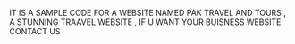 IT IS A SAMPLE CODE FOR A WEBSITE NAMED PAK TRAVEL AND TOURS , A STUNNING TRAAVEL WEBSITE , IF U WANT YOUR BUISNESS WEBSITE CONTACT US
